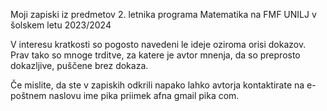 Moji zapiski iz predmetov 2. letnika programa Matematika na FMF UNILJ v šolskem letu 2023/2024

V interesu kratkosti so pogosto navedeni le ideje oziroma orisi dokazov. Prav tako so mnoge trditve, za katere je avtor mnenja, da so preprosto dokazljive, puščene brez dokaza.

Če mislite, da ste v zapiskih odkrili napako lahko avtorja kontaktirate na e-poštnem naslovu ime pika priimek afna gmail pika com.
